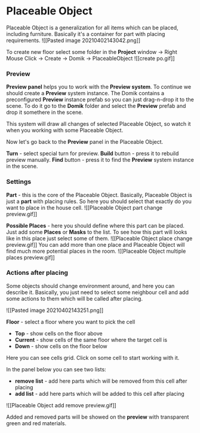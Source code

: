 # Placeable Object

Placeable Object is a generalization for all items which can be placed, including furniture.
Basically it's a container for part with placing requirements.
![[Pasted image 20210402143042.png]]

To create new floor select some folder in the **Project** window -> Right Mouse Click -> Create -> Domik -> PlaceableObject
![[create po.gif]]

### Preview
**Preview panel** helps you to work with the **Preview system**.
To continue we should create a **Preview** system instance. 
The Domik contains a preconfigured **Preview** instance prefab so you can just drag-n-drop it to the scene. To do it go to the **Domik** folder and select the **Preview** prefab and drop it somethere in the scene.

This system will draw all changes of selected Placeable Object, so watch it when you working with some Placeable Object.

Now let's go back to the **Preview** panel in the Placeable Object.

**Turn** - select special turn for preview.
**Build** button - press it to rebuild preview manually.
**Find** button - press it to find the **Preview** system instance in the scene.

### Settings
**Part** - this is the core of the Placeable Object. Basically, Placeable Object is just a **part** with placing rules. So here you should select that exactly do you want to place in the house cell.
![[Placeable Object part change preview.gif]]

**Possible Places** - here you should define where this part can be placed. 
Just add some **Places** or **Masks** to the list.
To see how this part will looks like in this place just select some of them.
![[Placeable Object place change preview.gif]]
You can add more than one place and Placeable Object will find much more potential places in the room.
![[Placeable Object multiple places preview.gif]]



### Actions after placing
Some objects should change environment around, and here you can describe it.
Basically, you just need to select some neighbour cell and add some actions to them which will be called after placing.

![[Pasted image 20210402143251.png]]

**Floor** - select a floor where you want to pick the cell
- **Top** - show cells on the floor above
- **Current** - show cells of the same floor where the target cell is
- **Down** - show cells on the floor below

Here you can see cells grid. Click on some cell to start working with it.

In the panel below you can see two lists:
- **remove list** - add here parts which will be removed from this cell after placing
- **add list** - add here parts which will be added to this cell after placing

![[Placeable Object add remove preview.gif]]

Added and removed parts will be showed on the **preview** with transparent green and red materials.
